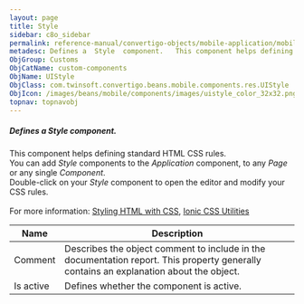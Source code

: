 ```yaml
---
layout: page
title: Style
sidebar: c8o_sidebar
permalink: reference-manual/convertigo-objects/mobile-application/mobile-components/custom-components/style/
metadesc: Defines a  Style  component.   This component helps defining standard HTML CSS rules.  You can add  Style  components to the  Application  component, 
ObjGroup: Customs
ObjCatName: custom-components
ObjName: UIStyle
ObjClass: com.twinsoft.convertigo.beans.mobile.components.res.UIStyle
ObjIcon: /images/beans/mobile/components/images/uistyle_color_32x32.png
topnav: topnavobj
---
```

##### Defines a <i>Style</i> component. <br/>

 This component helps defining standard HTML CSS rules.<br/>
 You can add <i>Style</i> components to the <i>Application</i> component, to any <i>Page</i> or any single <i>Component</i>.<br/>
 Double-click on your <i>Style</i> component to open the editor and modify your CSS rules.<br/>
<br/>
 For more information: <a href='https://www.w3schools.com/html/html_css.asp' target='_blank'>Styling HTML with CSS</a>, <a href='https://ionicframework.com/docs/v3/theming/css-utilities/' target='_blank'>Ionic CSS Utilities</a>

Name | Description 
--- | ---
Comment | Describes the object comment to include in the documentation report.  This property generally contains an explanation about the object. 
Is active | Defines whether the component is active. 

